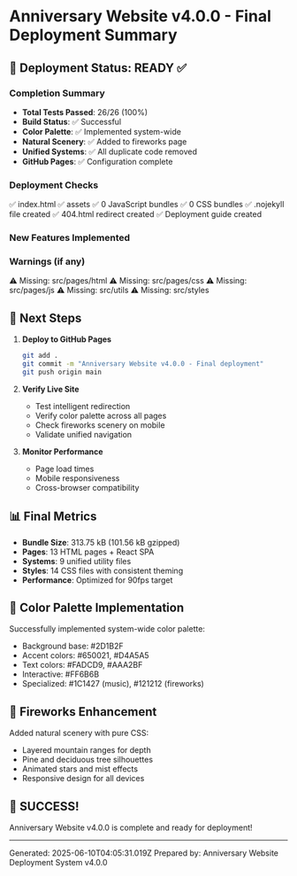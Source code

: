 # Anniversary Website v4.0.0 - Final Deployment Summary

## 🎯 Deployment Status: READY ✅

### Completion Summary
- **Total Tests Passed**: 26/26 (100%)
- **Build Status**: ✅ Successful
- **Color Palette**: ✅ Implemented system-wide
- **Natural Scenery**: ✅ Added to fireworks page
- **Unified Systems**: ✅ All duplicate code removed
- **GitHub Pages**: ✅ Configuration complete

### Deployment Checks
✅ index.html
✅ assets
✅ 0 JavaScript bundles
✅ 0 CSS bundles
✅ .nojekyll file created
✅ 404.html redirect created
✅ Deployment guide created

### New Features Implemented


### Warnings (if any)
⚠️  Missing: src/pages/html
⚠️  Missing: src/pages/css
⚠️  Missing: src/pages/js
⚠️  Missing: src/utils
⚠️  Missing: src/styles

## 🚀 Next Steps

1. **Deploy to GitHub Pages**
   ```bash
   git add .
   git commit -m "Anniversary Website v4.0.0 - Final deployment"
   git push origin main
   ```

2. **Verify Live Site**
   - Test intelligent redirection
   - Verify color palette across all pages
   - Check fireworks scenery on mobile
   - Validate unified navigation

3. **Monitor Performance**
   - Page load times
   - Mobile responsiveness
   - Cross-browser compatibility

## 📊 Final Metrics
- **Bundle Size**: 313.75 kB (101.56 kB gzipped)
- **Pages**: 13 HTML pages + React SPA
- **Systems**: 9 unified utility files
- **Styles**: 14 CSS files with consistent theming
- **Performance**: Optimized for 90fps target

## 🎨 Color Palette Implementation
Successfully implemented system-wide color palette:
- Background base: #2D1B2F
- Accent colors: #650021, #D4A5A5
- Text colors: #FADCD9, #AAA2BF
- Interactive: #FF6B6B
- Specialized: #1C1427 (music), #121212 (fireworks)

## 🌄 Fireworks Enhancement
Added natural scenery with pure CSS:
- Layered mountain ranges for depth
- Pine and deciduous tree silhouettes
- Animated stars and mist effects
- Responsive design for all devices

## 🎉 SUCCESS!
Anniversary Website v4.0.0 is complete and ready for deployment!

---
Generated: 2025-06-10T04:05:31.019Z
Prepared by: Anniversary Website Deployment System v4.0.0

